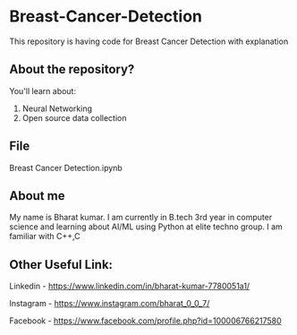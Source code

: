 # Breast-Cancer-Detection
This repository is having code for Breast Cancer Detection with explanation 
## About the repository?
You'll learn about: 
1. Neural Networking 
2. Open source data collection
## File
Breast Cancer Detection.ipynb
## About me
My name is Bharat kumar. I am currently in B.tech 3rd year in computer science and learning about AI/ML using Python at elite techno group. I am familiar with C++,C
## Other Useful Link:
Linkedin - https://www.linkedin.com/in/bharat-kumar-7780051a1/

Instagram - https://www.instagram.com/bharat_0_0_7/

Facebook - https://www.facebook.com/profile.php?id=100006766217580
